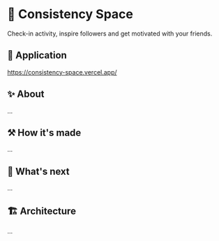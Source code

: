# 🔁 Consistency Space

Check-in activity, inspire followers and get motivated with your friends.

## 🔗 Application

https://consistency-space.vercel.app/

## ✨ About

...

## ⚒️ How it's made

...

## 🔮 What's next

...

## 🏗️ Architecture

...
